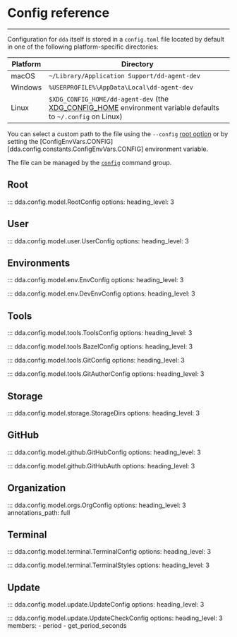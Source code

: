 # Config reference

-----

Configuration for `dda` itself is stored in a `config.toml` file located by default in one of the following platform-specific directories:

Platform | Directory
--- | ---
macOS | `~/Library/Application Support/dd-agent-dev`
Windows | `%USERPROFILE%\AppData\Local\dd-agent-dev`
Linux | `$XDG_CONFIG_HOME/dd-agent-dev` (the [XDG_CONFIG_HOME](https://specifications.freedesktop.org/basedir-spec/latest/#variables) environment variable defaults to `~/.config` on Linux)

You can select a custom path to the file using the `--config` [root option](../cli/commands.md#dda) or by setting the [ConfigEnvVars.CONFIG][dda.config.constants.ConfigEnvVars.CONFIG] environment variable.

The file can be managed by the [`config`](../cli/commands.md#dda-config) command group.

## Root

::: dda.config.model.RootConfig
    options:
      heading_level: 3

## User

::: dda.config.model.user.UserConfig
    options:
      heading_level: 3

## Environments

::: dda.config.model.env.EnvConfig
    options:
      heading_level: 3

::: dda.config.model.env.DevEnvConfig
    options:
      heading_level: 3

## Tools

::: dda.config.model.tools.ToolsConfig
    options:
      heading_level: 3

::: dda.config.model.tools.BazelConfig
    options:
      heading_level: 3

::: dda.config.model.tools.GitConfig
    options:
      heading_level: 3

::: dda.config.model.tools.GitAuthorConfig
    options:
      heading_level: 3

## Storage

::: dda.config.model.storage.StorageDirs
    options:
      heading_level: 3

## GitHub

::: dda.config.model.github.GitHubConfig
    options:
      heading_level: 3

::: dda.config.model.github.GitHubAuth
    options:
      heading_level: 3

## Organization

::: dda.config.model.orgs.OrgConfig
    options:
      heading_level: 3
      annotations_path: full

## Terminal

::: dda.config.model.terminal.TerminalConfig
    options:
      heading_level: 3

::: dda.config.model.terminal.TerminalStyles
    options:
      heading_level: 3

## Update

::: dda.config.model.update.UpdateConfig
    options:
      heading_level: 3

::: dda.config.model.update.UpdateCheckConfig
    options:
      heading_level: 3
      members:
      - period
      - get_period_seconds
